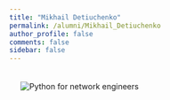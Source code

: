 ```yaml
---
title: "Mikhail Detiuchenko"
permalink: /alumni/Mikhail_Detiuchenko
author_profile: false
comments: false
sidebar: false
---
```


<div style="padding: 20px;">
  <img src="https://raw.githubusercontent.com/pyneng/pyneng.github.io/master/alumni/Mikhail_Detiuchenko.png" alt="Python for network engineers">
</div>

